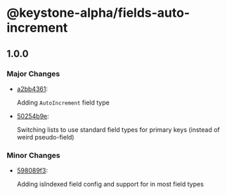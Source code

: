 # @keystone-alpha/fields-auto-increment

## 1.0.0

### Major Changes

- [a2bb4361](https://github.com/keystonejs/keystone-5/commit/a2bb4361):

  Adding `AutoIncrement` field type

- [50254b9e](https://github.com/keystonejs/keystone-5/commit/50254b9e):

  Switching lists to use standard field types for primary keys (instead of weird pseudo-field)

### Minor Changes

- [598089f3](https://github.com/keystonejs/keystone-5/commit/598089f3):

  Adding isIndexed field config and support for in most field types
